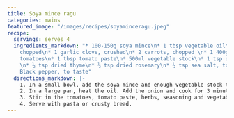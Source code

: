```yaml
---
title: Soya mince ragu
categories: mains
featured_image: "/images/recipes/soyaminceragu.jpeg"
recipe:
  servings: serves 4
  ingredients_markdown: "* 100-150g soya mince\n* 1 tbsp vegetable oil\n* 1 onion,
    chopped\n* 1 garlic clove, crushed\n* 2 carrots, chopped \n* 1 400g can chopped
    tomatoes\n* 1 tbsp tomato paste\n* 500ml vegetable stock\n* 1 tsp dried oregano
    \n* ½ tsp dried thyme\n* ½ tsp dried rosemary\n* ½ tsp sea salt, to taste\n* 
    Black pepper, to taste"
  directions_markdown: |-
    1. In a small bowl, add the soya mince and enough vegetable stock to just cover it. Leave to sit for 5-10 minutes.
    2. In a large pan, heat the oil. Add the onion and cook for 3 minutes until slightly softened. Add the garlic and cook for 1 more minute. Add the carrot and soya mince and cook for a few more minutes.
    3. Stir in the tomatoes, tomato paste, herbs, seasoning and vegetable stock as needed. Simmer for 20 mins until slightly thickened, stirring frequently.
    4. Serve with pasta or crusty bread.
---
```


